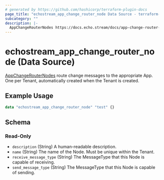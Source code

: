 ```yaml
---
# generated by https://github.com/hashicorp/terraform-plugin-docs
page_title: "echostream_app_change_router_node Data Source - terraform-provider-echostream"
subcategory: ""
description: |-
  AppChangeRouterNodes https://docs.echo.stream/docs/app-change-router-node route change messages to the appropriate App. One per Tenant, automatically created when the Tenant is created.
---
```


# echostream_app_change_router_node (Data Source)

[AppChangeRouterNodes](https://docs.echo.stream/docs/app-change-router-node) route change messages to the appropriate App. One per Tenant, automatically created when the Tenant is created.

## Example Usage

```terraform
data "echostream_app_change_router_node" "test" {}
```

<!-- schema generated by tfplugindocs -->
## Schema

### Read-Only

- `description` (String) A human-readable description.
- `name` (String) The name of the Node. Must be unique within the Tenant.
- `receive_message_type` (String) The MessageType that this Node is capable of receiving.
- `send_message_type` (String) The MessageType that this Node is capable of sending.


